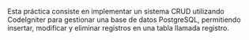 Esta práctica consiste en implementar un sistema CRUD utilizando CodeIgniter para gestionar una base de datos PostgreSQL, permitiendo insertar, modificar y eliminar registros en una tabla llamada registro.
